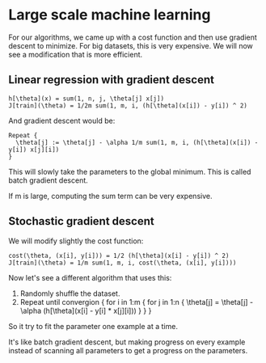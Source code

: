 # Large scale machine learning

For our algorithms, we came up with a cost function and then use gradient descent to minimize. For big datasets, this is very expensive. We will now see a modification that is more efficient.

## Linear regression with gradient descent

```
h[\theta](x) = sum(1, n, j, \theta[j] x[j])
J[train](\theta) = 1/2m sum(1, m, i, (h[\theta](x[i]) - y[i]) ^ 2)
```

And gradient descent would be:

```
Repeat {
  \theta[j] := \theta[j] - \alpha 1/m sum(1, m, i, (h[\theta](x[i]) - y[i]) x[j][i])
}
```

This will slowly take the parameters to the global minimum. This is called batch gradient descent.

If m is large, computing the sum term can be very expensive.

## Stochastic gradient descent

We will modify slightly the cost function:

```
cost(\theta, (x[i], y[i])) = 1/2 (h[\theta](x[i] - y[i]) ^ 2)
J[train](\theta) = 1/m sum(1, m, i, cost(\theta, (x[i], y[i])))
```

Now let's see a different algorithm that uses this:

1. Randomly shuffle the dataset.
2. Repeat until convergion {
    for i in 1:m {
      for j in 1:n {
        \theta[j] = \theta[j] - \alpha (h[\theta](x[i] - y[i] * x[j][i]))
      }
    }
  }

So it try to fit the parameter one example at a time.

It's like batch gradient descent, but making progress on every example instead of scanning all parameters to get a progress on the parameters.

